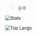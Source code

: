 > 응애
 
![Stats](https://github-readme-stats.vercel.app/api?username=ombe1229&theme=react&show_icons=true&count_private=true&cache_seconds=1800)

![Top Langs](https://github-readme-stats.vercel.app/api/top-langs/?username=ombe1229&theme=react&langs_count=6&layout=compact&hide=jupyter%20notebook,html,css&count_private=true)
